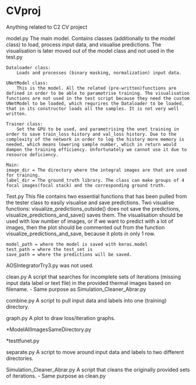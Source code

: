 # CVproj
Anything related to C2 CV project

model.py
	The main model. Contains classes (additionally to the model class) to load, process input data, and visualise predictions. The visualisation is later moved out of the model class and not used in the test.py
 
	Dataloader class:
		Loads and processes (binary masking, normalization) input data.
  
	UNetModel class:
		This is the model. All the related (pre-written)functions are defined in order to be able to parametrise training. The visualisation functions are not used in the test script because they need the custom UNetModel to be loaded, which requrires the Dataloader to be loaded, that in its constructor loads all the samples. It is not very well written.
  
	Trainer class:
		Set the GPU to be used, and parametrising the unet training in order to save train_loss history and val_loss history. Due to the complexity of the network in order to log the history more memory is needed, which means lowering sample number, which in return would dampen the training efficiency. Unfortunately we cannot use it due to resource deficiency.
  
	Main: 
	image_dir = The directory where the integral images are that are used for training.
	label_dir = The ground_truth library. The class can make groups of 4 focal images(focal stack) and the corresponding ground truth.

Test.py
	This file contains two essential functions that has been pulled from the tester class to easily visualise and save predictions. Two visualise functions: visualize_predictions_outside() does not save the predictions, visualize_predictions_and_save() saves them.
	The visualisation should be used with low number of images, or if we want to predict with a lot of images, then the plot should be commented out from the function visualize_predictions_and_save, because it plots in only 1 row.
	
 	model_path = where the model is saved with keras.model
	test_path = where the test_set is
	save_path = where the predictions will be saved.

AOSIntegratorTry3.py was not used.

clean.py
	A script that searches for incomplete sets of iterations (missing input data label or text file) in the provided thermal images based on filename. - Same purpose as Simulation_Cleaner_Abrar.py

combine.py 
	A script to pull input data and labels into one (training) directory.
	
graph.py
	A plot to draw loss/iteration graphs.
	
*ModelAllImagesSameDirectory.py

*testtfunet.py

separate.py
	A script to move around input data and labels to two different directories.
	
Simulation_Cleaner_Abrar.py
	A script that cleans the originally provided sets of iterations. - Same purpose as clean.py


